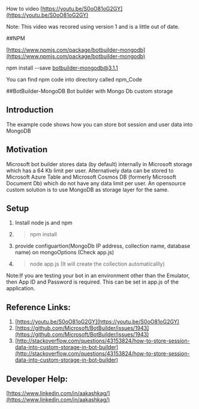 How to video [https://youtu.be/S0oO81oG2GY](https://youtu.be/S0oO81oG2GY)

Note: This video was recored using version 1 and is a little out of date. 

##NPM

[https://www.npmjs.com/package/botbuilder-mongodb](https://www.npmjs.com/package/botbuilder-mongodb)

npm install --save botbuilder-mongodb@3.1.1

You can find npm code into directory called npm_Code

##BotBuilder-MongoDB
Bot builder with Mongo Db custom storage

## Introduction 
The example code shows how you can store bot session and user data into MongoDB

## Motivation
Microsoft bot builder stores data (by default) internally in Microsoft storage which has a 64 Kb limit per user. Alternatively data can be stored to Microsoft Azure Table and Microsoft Cosmos DB (formerly Microsoft Document Db) which do not have any data limit per user.
An opensource custom solution is to use MongoDB as storage layer for the same.

## Setup
1) Install node js and npm

2) > npm install 

3) provide configuartion(MongoDb IP address, collection name, database name) on mongoOptions (Check app.js)

4) > node app.js (It will create the collection automaticallly)

Note:If you are testing your bot in an environment other than the Emulator, then App ID and Password is required. This can be set in app.js of the application.


## Reference Links:
1. [https://youtu.be/S0oO81oG2GY](https://youtu.be/S0oO81oG2GY)
2. [https://github.com/Microsoft/BotBuilder/issues/1943](https://github.com/Microsoft/BotBuilder/issues/1943)
3. [http://stackoverflow.com/questions/43153824/how-to-store-session-data-into-custom-storage-in-bot-builder](http://stackoverflow.com/questions/43153824/how-to-store-session-data-into-custom-storage-in-bot-builder)

## Developer Help:
 [https://www.linkedin.com/in/aakashkag/](https://www.linkedin.com/in/aakashkag/)

